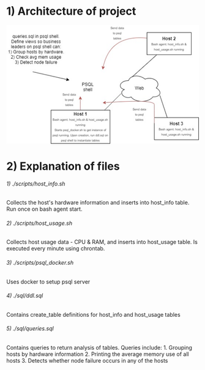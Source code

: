 # 1) Architecture of project #
![my_architecture](./assets/linuxSqlArchitecture.jpg)

# 2) Explanation of files #
###### 1) ./scripts/host_info.sh ######
Collects the host's hardware information and inserts into host_info table. Run once on bash agent start.
###### 2) ./scripts/host_usage.sh ######
Collects host usage data - CPU & RAM, and inserts into host_usage table. Is executed every minute using chrontab.
###### 3) ./scripts/psql_docker.sh ######
Uses docker to setup psql server
###### 4) ./sql/ddl.sql ######
Contains create_table definitions for host_info and host_usage tables
###### 5) ./sql/queries.sql ######
Contains queries to return analysis of tables. Queries include:
	1. Grouping hosts by hardware information
	2. Printing the average memory use of all hosts
	3. Detects whether node failure occurs in any of the hosts
